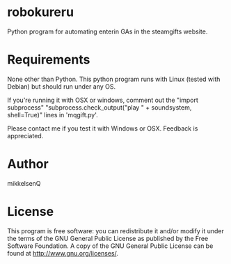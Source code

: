 # robokureru
Python program for automating enterin GAs in the steamgifts website.

# Requirements

None other than Python. This python program runs with Linux (tested with Debian) but should run under any OS. 

If you're running it with OSX or windows, comment out the "import subprocess" "subprocess.check_output("play " + soundsystem, shell=True)" lines in 'mqgift.py'.

Please contact me if you test it with Windows or OSX. Feedback is appreciated. 

# Author

mikkelsenQ

# License

This program is free software: you can redistribute it and/or modify it under the terms of the GNU General Public License as published by the Free Software Foundation. A copy of the GNU General Public License can be found at http://www.gnu.org/licenses/.
